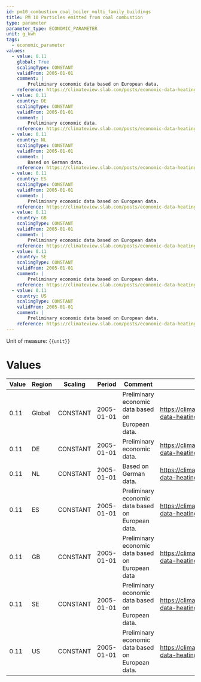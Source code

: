 ```yaml
---
id: pm10_combustion_coal_boiler_multi_family_buildings
title: PM 10 Particles emitted from coal combustion
type: parameter
parameter_type: ECONOMIC_PARAMETER
unit: g_kwh
tags:
  - economic_parameter
values:
  - value: 0.11
    global: True
    scalingType: CONSTANT
    validFrom: 2005-01-01
    comment: |
        Preliminary economic data based on European data.
    reference: https://climateview.slab.com/posts/economic-data-heating-beta-h37ihmvs
  - value: 0.11
    country: DE
    scalingType: CONSTANT
    validFrom: 2005-01-01
    comment: |
        Preliminary economic data.
    reference: https://climateview.slab.com/posts/economic-data-heating-beta-h37ihmvs
  - value: 0.11
    country: NL
    scalingType: CONSTANT
    validFrom: 2005-01-01
    comment: |
        Based on German data.
    reference: https://climateview.slab.com/posts/economic-data-heating-beta-h37ihmvs
  - value: 0.11
    country: ES
    scalingType: CONSTANT
    validFrom: 2005-01-01
    comment: |
        Preliminary economic data based on European data.
    reference: https://climateview.slab.com/posts/economic-data-heating-beta-h37ihmvs
  - value: 0.11
    country: GB
    scalingType: CONSTANT
    validFrom: 2005-01-01
    comment: |
        Preliminary economic data based on European data
    reference: https://climateview.slab.com/posts/economic-data-heating-beta-h37ihmvs
  - value: 0.11
    country: SE
    scalingType: CONSTANT
    validFrom: 2005-01-01
    comment: |
        Preliminary economic data based on European data.
    reference: https://climateview.slab.com/posts/economic-data-heating-beta-h37ihmvs
  - value: 0.11
    country: US
    scalingType: CONSTANT
    validFrom: 2005-01-01
    comment: |
        Preliminary economic data based on European data.
    reference: https://climateview.slab.com/posts/economic-data-heating-beta-h37ihmvs
---
```



Unit of measure: `{{unit}}`


# Values


| Value | Region | Scaling | Period | Comment | Reference |
|-------|--------|---------|--------|---------|-----------|
| 0.11 | Global | CONSTANT | 2005-01-01 | Preliminary economic data based on European data. | https://climateview.slab.com/posts/economic-data-heating-beta-h37ihmvs |
| 0.11 | DE | CONSTANT | 2005-01-01 | Preliminary economic data. | https://climateview.slab.com/posts/economic-data-heating-beta-h37ihmvs |
| 0.11 | NL | CONSTANT | 2005-01-01 | Based on German data. | https://climateview.slab.com/posts/economic-data-heating-beta-h37ihmvs |
| 0.11 | ES | CONSTANT | 2005-01-01 | Preliminary economic data based on European data. | https://climateview.slab.com/posts/economic-data-heating-beta-h37ihmvs |
| 0.11 | GB | CONSTANT | 2005-01-01 | Preliminary economic data based on European data | https://climateview.slab.com/posts/economic-data-heating-beta-h37ihmvs |
| 0.11 | SE | CONSTANT | 2005-01-01 | Preliminary economic data based on European data. | https://climateview.slab.com/posts/economic-data-heating-beta-h37ihmvs |
| 0.11 | US | CONSTANT | 2005-01-01 | Preliminary economic data based on European data. | https://climateview.slab.com/posts/economic-data-heating-beta-h37ihmvs |


